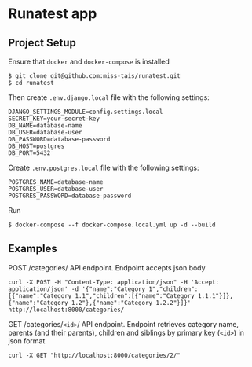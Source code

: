 # Runatest app #

## Project Setup

Ensure that `docker` and `docker-compose` is installed

```
$ git clone git@github.com:miss-tais/runatest.git
$ cd runatest
```

Then create `.env.django.local` file with the following settings:

```
DJANGO_SETTINGS_MODULE=config.settings.local
SECRET_KEY=your-secret-key
DB_NAME=database-name
DB_USER=database-user
DB_PASSWORD=database-password
DB_HOST=postgres
DB_PORT=5432
```

Create `.env.postgres.local` file with the following settings:

```
POSTGRES_NAME=database-name
POSTGRES_USER=database-user
POSTGRES_PASSWORD=database-password
```

Run

```
$ docker-compose --f docker-compose.local.yml up -d --build
```

## Examples

POST /categories/ API endpoint. Endpoint accepts json body

```
curl -X POST -H "Content-Type: application/json" -H 'Accept: application/json' -d '{"name":"Category 1","children":[{"name":"Category 1.1","children":[{"name":"Category 1.1.1"}]},{"name":"Category 1.2"},{"name":"Category 1.2.2"}]}' http://localhost:8000/categories/ 
```

GET /categories/`<id>`/ API endpoint. Endpoint retrieves category name, parents (and their parents), 
children and siblings by primary key (`<id>`) in json format

```
curl -X GET "http://localhost:8000/categories/2/"
```
